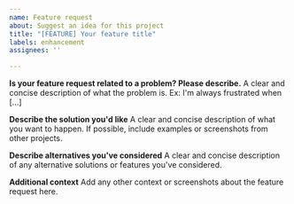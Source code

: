 ```yaml
---
name: Feature request
about: Suggest an idea for this project
title: "[FEATURE] Your feature title"
labels: enhancement
assignees: ''

---
```


**Is your feature request related to a problem? Please describe.**
A clear and concise description of what the problem is. Ex: I'm always frustrated when [...]

**Describe the solution you'd like**
A clear and concise description of what you want to happen. If possible, include examples or screenshots from other projects.

**Describe alternatives you've considered**
A clear and concise description of any alternative solutions or features you've considered.

**Additional context**
Add any other context or screenshots about the feature request here.
